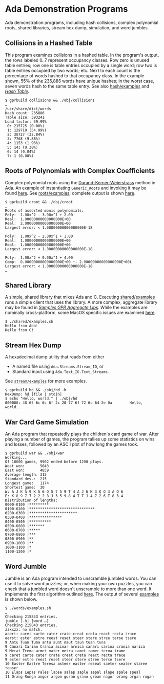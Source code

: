 # Ada Demonstration Programs

Ada demonstration programs, including hash collisions, complex polynomial roots, shared libraries, stream hex dump, simulation, and word jumbles.

## Collisions in a Hashed Table

This program examines collisions in a hashed table. In the program's output, the rows labeled 0..7 represent occupancy classes. Row zero is unused table entries; row one is table entries occupied by a single word; row two is table entries occupied by two words; etc. Next to each count is the percentage of words hashed to that occupancy class. In the example shown, 55% of the 235,886 words have unique hashes; in the worst case, seven words hash to the same table entry. See also [hash/examples](hash/examples.sh) and [_Hash Table_](https://en.wikipedia.org/wiki/Hash_table).

```
$ gprbuild collisions && ./obj/collisions
…
/usr/share/dict/words
Hash count: 235886
Table size: 393241
Load factor: 59.99%
 0: 215725 (0.00%)
 1: 129710 (54.99%)
 2: 38727 (32.84%)
 3: 7768 (9.88%)
 4: 1153 (1.96%)
 5: 143 (0.30%)
 6: 14 (0.04%)
 7: 1 (0.00%)
```

## Roots of Polynomials with Complex Coefficients

Complex polynomial roots using the [Durand-Kerner-Weierstrass](http://en.wikipedia.org/wiki/Durand-Kerner_method) method in Ada. An example of instantiating [`Generic_Roots`](roots/generic_roots.ads) and invoking it may be found [here](roots/croot.adb). See [roots/examples](roots/examples.sh); complete output is shown [here](roots/roots.md).

```
$ gprbuild croot && ./obj/croot
…
Roots of assorted monic polynomials:
Poly:  1.00x^2 - 3.00x^1 + 2.00
Real:  1.00000000000000000E+00
Real:  2.00000000000000000E+00
Largest error: < 1.00000000000000000E-18

Poly:  1.00x^2 - 2.00x^1 + 1.00
Real:  1.00000000000000000E+00
Real:  1.00000000000000000E+00
Largest error: < 1.00000000000000000E-18

Poly:  1.00x^2 + 0.00x^1 + 4.00
Comp:  0.00000000000000000E+00 +- 2.00000000000000000E+00i
Largest error: < 1.00000000000000000E-18
…
```

## Shared Library

A simple, shared library that mixes Ada and C. Executing [shared/examples](shared/examples.sh) runs a simple client that uses the library. A more complex, aggregate library may be found in [_Samples GPR Aggregate Libs_](https://github.com/LoneWanderer-GH/Samples-GPR-Aggregate-Libs). While the examples are nominally cross-platform, some MacOS specific issues are examined [here](https://stackoverflow.com/a/78306770/230513).

```
$ ./shared/examples.sh
Hello from Ada!
Hello from C!
```

## Stream Hex Dump

A hexadecimal dump utility that reads from either

- A named file using `Ada.Streams.Stream_IO`, or
- Standard input using `Ada.Text_IO.Text_Streams`.

See [`stream/examples`](stream/examples.sh) for more examples.

```
$ gprbuild hd && ./obj/hd -h
HexDump: hd [file | stdin]
$ echo "Hello, world." | ./obj/hd
000000: 48 65 6c 6c 6f 2c 20 77 6f 72 6c 64 2e 0a        Hello, world..
```
## War Card Game Simulation

An Ada program that repeatedly plays the children's card game of war. After playing a number of games, the program tallies up some statistics on wins and losses, followed by an ASCII plot of how long the games took.

```
$ gprbuild war && ./obj/war 
Working...
Of 10000 games, 9902 ended before 1200 plays.
West won:       5043
East won:       4859
Average length: 315
Standard dev.:  215
Longest game:   1174
Shortest game:  30
W: A J K A 9 K 5 6 Q 5 7 5 9 T 4 A J 6 K 3 Q Q 3 A Q 6 
E: K 8 9 7 7 2 2 2 8 J 3 5 9 8 4 T T J 4 7 2 6 T 8 3 4 
Distribution of lengths:
0000-0100 |*********
0100-0200 |******************************
0200-0300 |**********************
0300-0400 |***************
0400-0500 |**********
0500-0600 |*******
0600-0700 |*****
0700-0800 |***
0800-0900 |**
0900-1000 |**
1000-1100 |*
1100-1200 |*
```

## Word Jumble

Jumble is an Ada program intended to unscramble jumbled words. You can use it to solve word puzzles; or, when making your own puzzles, you can check that a jumbled word doesn't unscramble to more than one word. It implements the first algorithm outlined [here](https://en.wikipedia.org/wiki/Jumble). The output of several [examples](words/examples.sh) is shown below.

```
$ ./words/examples.sh 
…
Checking 215843 entries.
jumble [-h] [word …]
Checking 215843 entries.
zzxxzz: no match.
acert: caret carte cater crate creat creta react recta trace 
eerst: ester estre reest reset steer stere stree terse tsere 
9 Antu Tuan Tuna antu aunt naut taun tuan tuna 
9 Canari Carian Crania acinar arnica canari carina crania narica 
9 Merat Trema armet mater metra ramet tamer terma trame 
9 caret carte cater crate creat creta react recta trace 
9 ester estre reest reset steer stere stree terse tsere 
10 Easter Eastre Teresa asteer easter reseat saeter seater staree teaser 
10 Elaps Lepas Pales lapse salep saple sepal slape spale speal 
11 Orang Ronga angor argon goran grano groan nagor orang organ rogan 
```

